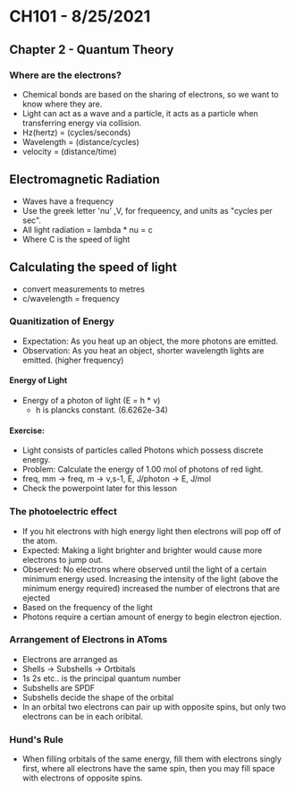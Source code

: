 # CH101 - 8/25/2021
## Chapter 2 - Quantum Theory
### Where are the electrons?
- Chemical bonds are based on the sharing of electrons, so we want to know where they are.
- Light can act as a wave and a particle, it acts as a particle when transferring energy via collision.
- Hz(hertz) = (cycles/seconds)
- Wavelength = (distance/cycles)
- velocity = (distance/time)
## Electromagnetic Radiation
- Waves have a frequency
- Use the greek letter 'nu' ,V, for frequeency, and units as "cycles per sec".
- All light radiation = lambda * nu = c
- Where C is the speed of light

## Calculating the speed of light
- convert measurements to metres
- c/wavelength = frequency
### Quanitization of Energy
- Expectation: As you heat up an object, the more photons are emitted.
- Observation: As you heat an object, shorter wavelength lights are emitted. (higher frequency)
#### Energy of Light
- Energy of a photon of light (E = h * v)
    - h is plancks constant. (6.6262e-34)
#### Exercise: 
- Light consists of particles called Photons which possess discrete energy.
- Problem: Calculate the energy of 1.00 mol of photons of red light.
- freq, mm -> freq, m -> v,s-1, E, J/photon -> E, J/mol
- Check the powerpoint later for this lesson
### The photoelectric effect
- If you hit electrons with high energy light then electrons will pop off of the atom.
- Expected: Making a light brighter and brighter would cause more electrons to jump out.
- Observed: No electrons where observed until the light of a certain minimum energy used.
Increasing the intensity of the light (above the minimum energy required) increased the number of electrons that are ejected
- Based on the frequency of the light
- Photons require a certian amount of energy to begin electron ejection.
### Arrangement of Electrons in AToms
- Electrons are arranged as 
- Shells -> Subshells -> Ortbitals
- 1s 2s etc.. is the principal quantum number
- Subshells are SPDF
- Subshells decide the shape of the orbital
- In an orbital two electrons can pair up with opposite spins, but only two electrons can be in each oribital.
### Hund's Rule
- When filling orbitals of the same energy, fill them with electrons singly first, where all electrons have the same spin, then you may fill space with electrons of opposite spins.